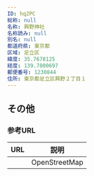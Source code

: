 ```yaml
---
ID: hq2PC
総称: null
名称: 興野神社
名称読み: null
別名: null
都道府県: 東京都
区域: 足立区
緯度: 35.7678125
経度: 139.7800697
郵便番号: 1230844
住所: 東京都足立区興野２丁目１
---
```


## その他

### 参考URL

| URL | 説明          |
| --- | ------------- |
|     | OpenStreetMap |
